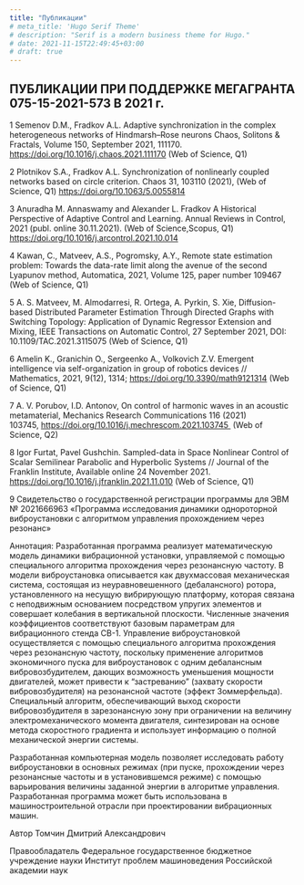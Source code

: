 ```yaml
---
title: "Публикации"
# meta_title: 'Hugo Serif Theme'
# description: "Serif is a modern business theme for Hugo."
# date: 2021-11-15T22:49:45+03:00
# draft: true
---
```



## ПУБЛИКАЦИИ ПРИ ПОДДЕРЖКЕ МЕГАГРАНТА 075-15-2021-573 В 2021 г.

1 Semenov D.M., Fradkov A.L.
Adaptive synchronization in the complex heterogeneous networks of Hindmarsh–Rose neurons
Chaos, Solitons &amp; Fractals, Volume 150, September 2021, 111170.
https://doi.org/10.1016/j.chaos.2021.111170 (Web of Science, Q1)

2 Plotnikov S.A., Fradkov A.L.
Synchronization of nonlinearly coupled networks based on circle criterion.
Chaos 31, 103110 (2021), (Web of Science, Q1)
https://doi.org/10.1063/5.0055814

3 Anuradha M. Annaswamy and Alexander L. Fradkov
A Historical Perspective of Adaptive Control and Learning.
Annual Reviews in Control, 2021 (publ. online 30.11.2021). (Web of Science,Scopus, Q1)
https://doi.org/10.1016/j.arcontrol.2021.10.014

4 Kawan, C., Matveev, A.S., Pogromsky, A.Y., Remote state estimation problem: Towards the
data-rate limit along the avenue of the second Lyapunov method, Automatica, 2021, Volume
125, paper number 109467 (Web of Science, Q1)

5 A. S. Matveev, M. Almodarresi, R. Ortega, A. Pyrkin, S. Xie, Diffusion-based Distributed
Parameter Estimation Through Directed Graphs with Switching Topology: Application of
Dynamic Regressor Extension and Mixing, IEEE Transactions on Automatic Control, 27
September 2021, DOI: 10.1109/TAC.2021.3115075
(Web of Science, Q1)

6 Amelin K., Granichin O., Sergeenko A., Volkovich Z.V.
Emergent intelligence via self-organization in group of robotics devices
// Mathematics, 2021, 9(12), 1314; https://doi.org/10.3390/math9121314
(Web of Science, Q1)

7 A. V. Porubov, I.D. Antonov, On control of harmonic waves in an acoustic metamaterial,
Mechanics Research Communications 116 (2021)
103745, https://doi.org/10.1016/j.mechrescom.2021.103745 
(Web of Science, Q2)

8 Igor Furtat, Pavel Gushchin. Sampled-data in Space Nonlinear Control of Scalar Semilinear
Parabolic and Hyperbolic Systems // Journal of the Franklin Institute, Available online 24
November 2021. https://doi.org/10.1016/j.jfranklin.2021.11.010
(Web of Science, Q1)

9 Свидетельство о государственной регистрации программы для ЭВМ № 2021666963
«Программа исследования динамики однороторной виброустановки с алгоритмом
управления прохождением через резонанс»


Аннотация: Разработанная программа реализует математическую модель динамики
вибрационной установки, управляемой с помощью специального алгоритма прохождения
через резонансную частоту. В модели виброустановка описывается как двухмассовая
механическая система, состоящая из неуравновешенного (дебалансного) ротора,
установленного на несущую вибрирующую платформу, которая связана с неподвижным
основанием посредством упругих элементов и совершает колебания в вертикальной
плоскости. Численные значения коэффициентов соответствуют базовым параметрам для
вибрационного стенда СВ-1. Управление виброустановкой осуществляется с помощью
специального алгоритма прохождения через резонансную частоту, поскольку применение
алгоритмов экономичного пуска для виброустановок с одним дебалансным
вибровозбудителем, дающих возможность уменьшения мощности двигателей, может
привести к “застреванию” (захвату скорости вибровозбудителя) на резонансной частоте
(эффект Зоммерфельда). Специальный алгоритм, обеспечивающий выход скорости
вибровозбудителя в зарезонансную зону при ограничении на величину
электромеханического момента двигателя, синтезирован на основе метода скоростного
градиента и использует информацию о полной механической энергии системы.


Разработанная компьютерная модель позволяет исследовать работу виброустановки в
основных режимах (при пуске, прохождении через резонансные частоты и в
установившемся режиме) с помощью варьирования величины заданной энергии в
алгоритме управления. Разработанная программа может быть использована в
машиностроительной отрасли при проектировании вибрационных машин.


Автор Томчин Дмитрий Александрович


Правообладатель Федеральное государственное бюджетное учреждение науки Институт
проблем машиноведения Российской академии наук




